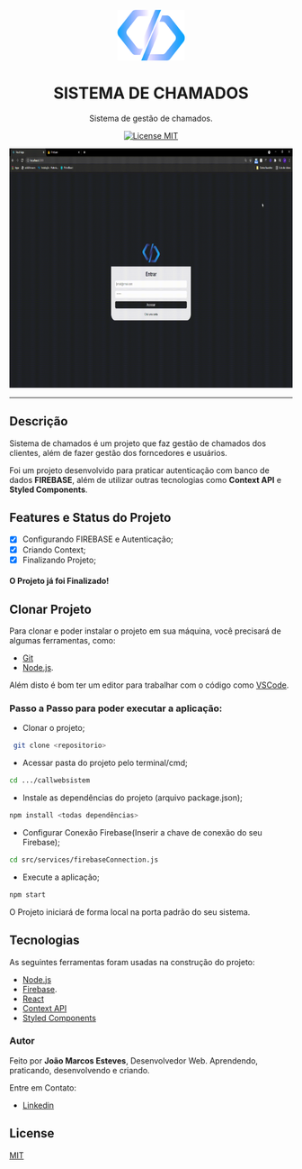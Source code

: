 <h1 align="center">
<br>
  <img src="src/assets/readme/logo.png" alt="logo" width="120">
<br>
<br>
SISTEMA DE CHAMADOS
</h1>

<p align="center">Sistema de gestão de chamados.</p>

<p align="center">
  <a href="https://opensource.org/licenses/MIT">
    <img src="https://img.shields.io/badge/License-MIT-blue.svg" alt="License MIT">
  </a>
</p>

<div>
  <img src="src/assets/readme/SistemadeChamados.gif" alt="sistemaChamados" height="425">
</div>

<hr />

## Descrição

Sistema de chamados é um projeto que faz gestão de chamados dos clientes, além de fazer gestão dos forncedores e usuários.

Foi um projeto desenvolvido para praticar autenticação com banco de dados **FIREBASE**, além de utilizar outras tecnologias como **Context API** e **Styled Components**.

## Features e Status do Projeto

- [x] Configurando FIREBASE e Autenticação;
- [x] Criando Context;
- [x] Finalizando Projeto;

#### **O Projeto já foi Finalizado!**

## Clonar Projeto

Para clonar e poder instalar o projeto em sua máquina, você precisará de algumas ferramentas, como:

- [Git](https://git-scm.com)
- [Node.js](https://nodejs.org/en/).

Além disto é bom ter um editor para trabalhar com o código como [VSCode](https://code.visualstudio.com/).

### Passo a Passo para poder executar a aplicação:

- Clonar o projeto;

```bash
 git clone <repositorio>
```

- Acessar pasta do projeto pelo terminal/cmd;

```bash
cd .../callwebsistem
```

- Instale as dependências do projeto (arquivo package.json);

```bash
npm install <todas dependências>
```

- Configurar Conexão Firebase(Inserir a chave de conexão do seu Firebase);

```bash
cd src/services/firebaseConnection.js
```

- Execute a aplicação;

```bash
npm start
```

O Projeto iniciará de forma local na porta padrão do seu sistema.

## Tecnologias

As seguintes ferramentas foram usadas na construção do projeto:

- [Node.js](https://nodejs.org/en/)
- [Firebase](https://firebase.google.com/).
- [React](https://pt-br.reactjs.org/)
- [Context API](https://pt-br.reactjs.org/docs/context.html)
- [Styled Components](https://styled-components.com/)

### Autor

Feito por **João Marcos Esteves**, Desenvolvedor Web.
Aprendendo, praticando, desenvolvendo e criando.

Entre em Contato:

- [Linkedin](https://www.linkedin.com/in/joao-marcos-esteves-pereira-a5b2b317a)

## License

[MIT](https://choosealicense.com/licenses/mit/)
